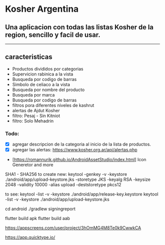 # Kosher Argentina
Una aplicacion con todas las listas Kosher de la region, sencillo y facil de usar.
---
---

## caracteristicas
- Productos divididos por categorias
- Supervicion rabinica a la vista
- Busqueda por codigo de barras
- Simbolo de celiaco a la vista
- Busqueda por nombre del producto
- Busqueda por marca
- Busqueda por codigo de barras
- filtros pora diferentes niveles de kashrut
- alertas de Ajdut Kosher
- filtro: Pesaj - Sin Kitniot
- filtro: Solo Mehadrin




### Todo:
- [x] agregar descripcion de la categoria al inicio de la lista de productos.
- [x] agregar las alertas: 
https://www.kosher.org.ar/api/alertas.php

- [https://romannurik.github.io/AndroidAssetStudio/index.html] Icon Generetor and more

SHA1 - SHA256
to create new:
keytool -genkey -v -keystore ./android/app/upload-keystore.jks -storetype JKS -keyalg RSA -keysize 2048 -validity 10000 -alias upload -deststoretype pkcs12

to see:
keytool -list -v -keystore ./android/app/release-key.keystore
keytool -list -v -keystore ./android/app/upload-keystore.jks

cd android
./gradlew signingreport

flutter build apk
flutter build aab

https://appscreens.com/user/project/3hOmMG4M8Te0k9CwwkCA

https://app.quicktype.io/
